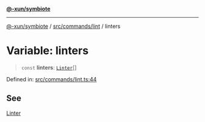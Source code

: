 [**@-xun/symbiote**](../../../../README.md)

***

[@-xun/symbiote](../../../../README.md) / [src/commands/lint](../README.md) / linters

# Variable: linters

> `const` **linters**: [`Linter`](../enumerations/Linter.md)[]

Defined in: [src/commands/lint.ts:44](https://github.com/Xunnamius/symbiote/blob/167e0f9b786b0a4f8ab8478cb4284deee6916ad7/src/commands/lint.ts#L44)

## See

[Linter](../enumerations/Linter.md)
